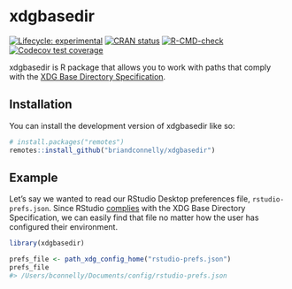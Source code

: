 
<!-- README.md is generated from README.Rmd. Please edit that file -->

# xdgbasedir

<!-- badges: start -->

[![Lifecycle:
experimental](https://img.shields.io/badge/lifecycle-experimental-orange.svg)](https://lifecycle.r-lib.org/articles/stages.html#experimental)
[![CRAN
status](https://www.r-pkg.org/badges/version/xdgbasedir)](https://CRAN.R-project.org/package=xdgbasedir)
[![R-CMD-check](https://github.com/briandconnelly/xdgbasedir/actions/workflows/R-CMD-check.yaml/badge.svg)](https://github.com/briandconnelly/xdgbasedir/actions/workflows/R-CMD-check.yaml)
[![Codecov test
coverage](https://codecov.io/gh/briandconnelly/xdgbasedir/branch/main/graph/badge.svg)](https://app.codecov.io/gh/briandconnelly/xdgbasedir?branch=main)
<!-- badges: end -->

xdgbasedir is R package that allows you to work with paths that comply
with the [XDG Base Directory
Specification](https://specifications.freedesktop.org/basedir-spec/basedir-spec-latest.html).

## Installation

You can install the development version of xdgbasedir like so:

``` r
# install.packages("remotes")
remotes::install_github("briandconnelly/xdgbasedir")
```

## Example

Let’s say we wanted to read our RStudio Desktop preferences file,
`rstudio-prefs.json`. Since RStudio
[complies](https://docs.posit.co/ide/desktop-pro/settings/settings.html)
with the XDG Base Directory Specification, we can easily find that file
no matter how the user has configured their environment.

``` r
library(xdgbasedir)

prefs_file <- path_xdg_config_home("rstudio-prefs.json")
prefs_file
#> /Users/bconnelly/Documents/config/rstudio-prefs.json
```
